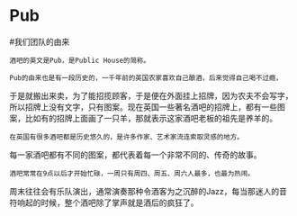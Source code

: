 # Pub
#我们团队的由来

	酒吧的英文是Pub，是Public House的简称。
	
	Pub的由来也是有一段历史的，一千年前的英国农家喜欢自己酿酒，后来觉得自己喝不过瘾，
于是就搬出来卖，为了能招揽顾客，于是便在外面挂上招牌，因为农夫不会写字，所以招牌上没有文字，只有图案。现在英国一些著名酒吧的招牌上，都有一些图案，比如有的招牌上面画了一只羊，那就表示这家酒吧老板的祖先是养羊的。

	在英国有很多酒吧都是历史悠久的，是许多作家、艺术家流连索取灵感的地方。
每一家酒吧都有不同的图案，都代表着每一个非常不同的、传奇的故事。

	酒吧常常在9点以后才开始忙碌，一周只有周四、周五、周六人最多，也最为热闹。
周末往往会有乐队演出，通常演奏那种令酒客为之沉醉的Jazz，每当那迷人的音符响起的时候，整个酒吧除了掌声就是酒后的疯狂了。

